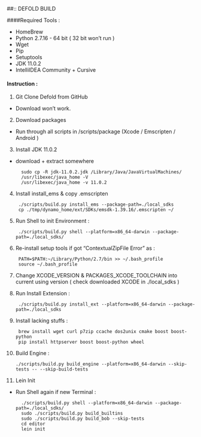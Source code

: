 ##:: DEFOLD BUILD

####Required Tools : 
- HomeBrew 
- Python 2.7.16 - 64 bit ( 32 bit won’t run )  
- Wget 
- Pip
- Setuptools  
- JDK 11.0.2
- IntelliIDEA Community + Cursive

#### Instruction :

1. Git Clone Defold from GitHub  
- Download won’t work.

2. Download packages
- Run through all scripts in /scripts/package (Xcode / Emscripten / Android )

3. Install JDK 11.0.2
- download + extract somewhere

        sudo cp -R jdk-11.0.2.jdk /Library/Java/JavaVirtualMachines/
        /usr/libexec/java_home -V
        /usr/libexec/java_home -v 11.0.2

4. Install install_ems & copy .emscripten

        ./scripts/build.py install_ems --package-path=./local_sdks
        cp ./tmp/dynamo_home/ext/SDKs/emsdk-1.39.16/.emscripten ~/

5. Run Shell to init Environment :
        
        ./scripts/build.py shell --platform=x86_64-darwin --package-path=./local_sdks/

6. Re-install setup tools if got “ContextualZipFile Error” as :
        
        PATH=$PATH:~/Library/Python/2.7/bin >> ~/.bash_profile
        source ~/.bash_profile

7. Change XCODE_VERSION & PACKAGES_XCODE_TOOLCHAIN into current using version 
( check downloaded XCODE in ./local_sdks )

8. Run Install Extension :

        ./scripts/build.py install_ext --platform=x86_64-darwin --package-path=./local_sdks


9. Install lacking stuffs :

        brew install wget curl p7zip ccache dos2unix cmake boost boost-python
        pip install httpserver boost boost-python wheel 

10. Build Engine : 

        ./scripts/build.py build_engine --platform=x86_64-darwin --skip-tests -- --skip-build-tests 

11. Lein Init 
- Run Shell again if new Terminal :

        ./scripts/build.py shell --platform=x86_64-darwin --package-path=./local_sdks/
        sudo ./scripts/build.py build_builtins
        sudo ./scripts/build.py build_bob --skip-tests
        cd editor
        lein init

